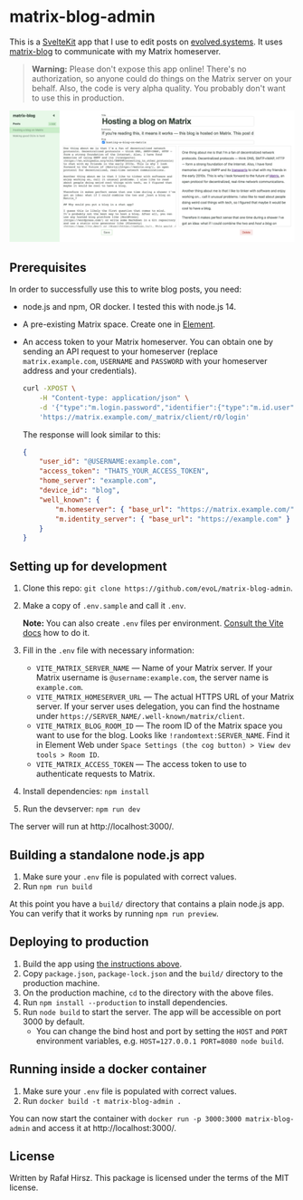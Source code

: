 # matrix-blog-admin

This is a [SvelteKit](https://kit.svelte.dev/) app that I use to edit posts on [evolved.systems](https://evolved.systems/). It uses [matrix-blog](https://github.com/evoL/matrix-blog/) to communicate with my Matrix homeserver.

> **Warning:** Please don't expose this app online! There's no authorization, so anyone could do things on the Matrix server on your behalf. Also, the code is very alpha quality. You probably don't want to use this in production.

![Screenshot of matrix-blog-admin running on a desktop browser](./screenshot.jpg)

## Prerequisites

In order to successfully use this to write blog posts, you need:

-   node.js and npm, OR docker. I tested this with node.js 14. 
-   A pre-existing Matrix space. Create one in [Element](https://app.element.io/).
-   An access token to your Matrix homeserver. You can obtain one by sending an API request to your homeserver (replace `matrix.example.com`, `USERNAME` and `PASSWORD` with your homeserver address and your credentials).

    ```sh
    curl -XPOST \
        -H "Content-type: application/json" \
        -d '{"type":"m.login.password","identifier":{"type":"m.id.user","user":"USERNAME"},"password":"PASSWORD"}' \
        'https://matrix.example.com/_matrix/client/r0/login'
    ```

    The response will look similar to this:

    ```json
    {
        "user_id": "@USERNAME:example.com",
        "access_token": "THATS_YOUR_ACCESS_TOKEN",
        "home_server": "example.com",
        "device_id": "blog",
        "well_known": {
            "m.homeserver": { "base_url": "https://matrix.example.com/" },
            "m.identity_server": { "base_url": "https://example.com" }
        }
    }
    ```

## Setting up for development

1. Clone this repo: `git clone https://github.com/evoL/matrix-blog-admin`.
2. Make a copy of `.env.sample` and call it `.env`.

   **Note:** You can also create `.env` files per environment. [Consult the Vite docs](https://vitejs.dev/guide/env-and-mode.html#env-files) how to do it.

3. Fill in the `.env` file with necessary information:

   - `VITE_MATRIX_SERVER_NAME` — Name of your Matrix server. If your Matrix username is `@username:example.com`, the server name is `example.com`.
   - `VITE_MATRIX_HOMESERVER_URL` — The actual HTTPS URL of your Matrix server. If your server uses delegation, you can find the hostname under `https://SERVER_NAME/.well-known/matrix/client`.
   - `VITE_MATRIX_BLOG_ROOM_ID` — The room ID of the Matrix space you want to use for the blog. Looks like `!randomtext:SERVER_NAME`. Find it in Element Web under `Space Settings (the cog button) > View dev tools > Room ID`.
   - `VITE_MATRIX_ACCESS_TOKEN` — The access token to use to authenticate requests to Matrix.

4. Install dependencies: `npm install`

5. Run the devserver: `npm run dev`

The server will run at http://localhost:3000/.

## Building a standalone node.js app

1. Make sure your `.env` file is populated with correct values.
2. Run `npm run build`

At this point you have a `build/` directory that contains a plain node.js app. You can verify that it works by running `npm run preview`.

## Deploying to production

1. Build the app using [the instructions above](#building-a-standalone-nodejs-app).
2. Copy `package.json`, `package-lock.json` and the `build/` directory to the production machine.
3. On the production machine, `cd` to the directory with the above files.
4. Run `npm install --production` to install dependencies.
5. Run `node build` to start the server. The app will be accessible on port 3000 by default.
    - You can change the bind host and port by setting the `HOST` and `PORT` environment variables, e.g. `HOST=127.0.0.1 PORT=8080 node build`.

## Running inside a docker container

1. Make sure your `.env` file is populated with correct values.
2. Run ```docker build -t matrix-blog-admin .```

You can now start the container with ```docker run -p 3000:3000 matrix-blog-admin``` and access it at http://localhost:3000/.

## License

Written by Rafał Hirsz. This package is licensed under the terms of the MIT license.
